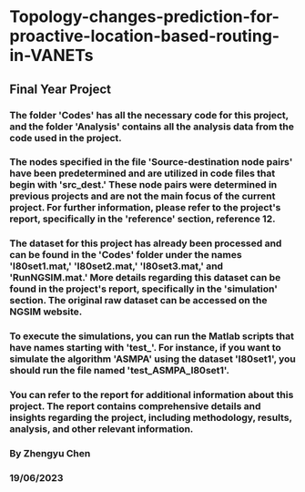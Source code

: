 # Topology-changes-prediction-for-proactive-location-based-routing-in-VANETs
## Final Year Project

### The folder 'Codes' has all the necessary code for this project, and the folder 'Analysis' contains all the analysis data from the code used in the project.

### The nodes specified in the file 'Source-destination node pairs' have been predetermined and are utilized in code files that begin with 'src_dest.' These node pairs were determined in previous projects and are not the main focus of the current project. For further information, please refer to the project's report, specifically in the 'reference' section, reference 12.

### The dataset for this project has already been processed and can be found in the 'Codes' folder under the names 'I80set1.mat,' 'I80set2.mat,' 'I80set3.mat,' and 'RunNGSIM.mat.' More details regarding this dataset can be found in the project's report, specifically in the 'simulation' section. The original raw dataset can be accessed on the NGSIM website.

### To execute the simulations, you can run the Matlab scripts that have names starting with 'test_'. For instance, if you want to simulate the algorithm 'ASMPA' using the dataset 'I80set1', you should run the file named 'test_ASMPA_I80set1'.

### You can refer to the report for additional information about this project. The report contains comprehensive details and insights regarding the project, including methodology, results, analysis, and other relevant information.

### By Zhengyu Chen 

### 19/06/2023
